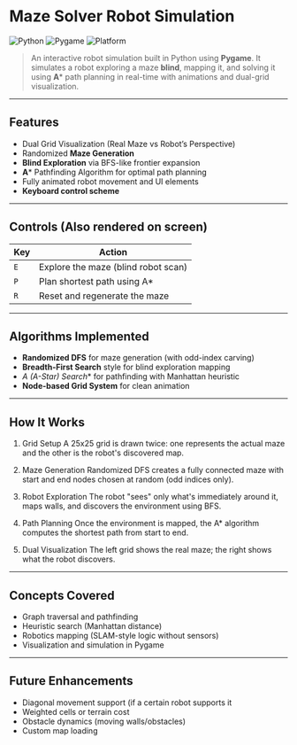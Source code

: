 # Maze Solver Robot Simulation

![Python](https://img.shields.io/badge/Python-3.10+-blue?logo=python)
![Pygame](https://img.shields.io/badge/Pygame-2.0+-green?logo=pygame)
![Platform](https://img.shields.io/badge/Platform-Mac%20%7C%20Windows%20%7C%20Linux-lightgrey)

> An interactive robot simulation built in Python using **Pygame**. It simulates a robot exploring a maze **blind**, mapping it, and solving it using **A*** path planning in real-time with animations and dual-grid visualization.

---

## Features

- Dual Grid Visualization (Real Maze vs Robot’s Perspective)
- Randomized **Maze Generation** 
- **Blind Exploration** via BFS-like frontier expansion
- **A*** Pathfinding Algorithm for optimal path planning
- Fully animated robot movement and UI elements
- **Keyboard control scheme**

---

## Controls (Also rendered on screen)

| Key | Action              |
|-----|---------------------|
| `E` | Explore the maze (blind robot scan) |
| `P` | Plan shortest path using A*        |
| `R` | Reset and regenerate the maze       |

---

## Algorithms Implemented

- **Randomized DFS** for maze generation (with odd-index carving)
- **Breadth-First Search** style for blind exploration mapping
- **A* (A-Star) Search** for pathfinding with Manhattan heuristic
- **Node-based Grid System** for clean animation

---

 ## How It Works

1. Grid Setup
A 25x25 grid is drawn twice: one represents the actual maze and the other is the robot's discovered map.

2. Maze Generation
Randomized DFS creates a fully connected maze with start and end nodes chosen at random (odd indices only).

3. Robot Exploration
The robot "sees" only what's immediately around it, maps walls, and discovers the environment using BFS.

4. Path Planning
Once the environment is mapped, the A* algorithm computes the shortest path from start to end.

5. Dual Visualization
The left grid shows the real maze; the right shows what the robot discovers.

---

## Concepts Covered

- Graph traversal and pathfinding
- Heuristic search (Manhattan distance)
- Robotics mapping (SLAM-style logic without sensors)
- Visualization and simulation in Pygame

---

 ## Future Enhancements

- Diagonal movement support (if a certain robot supports it
- Weighted cells or terrain cost
- Obstacle dynamics (moving walls/obstacles)
- Custom map loading

